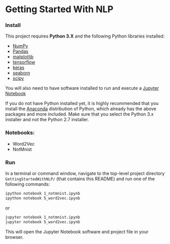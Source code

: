 # Getting Started With NLP

### Install

This project requires **Python 3.X** and the following Python libraries installed:

- [NumPy](http://www.numpy.org/)
- [Pandas](http://pandas.pydata.org)
- [matplotlib](http://matplotlib.org/)
- [tensorflow](https://www.tensorflow.org/)
- [keras](https://keras.io/)
- [seaborn](https://seaborn.pydata.org/)
- [scipy](https://www.scipy.org/)


You will also need to have software installed to run and execute a [Jupyter Notebook](http://ipython.org/notebook.html)

If you do not have Python installed yet, it is highly recommended that you install the [Anaconda](http://continuum.io/downloads) distribution of Python, which already has the above packages and more included. Make sure that you select the Python 3.x installer and not the Python 2.7 installer. 

### Notebooks:

- Word2Vec
- NotMnist

### Run

In a terminal or command window, navigate to the top-level project directory `GettingStartedWithNLP/` (that contains this README) and run one of the following commands:

```bash
ipython notebook 1_notmnist.ipynb
ipython notebook 5_word2vec.ipynb
```  
or
```bash
jupyter notebook 1_notmnist.ipynb
jupyter notebook 5_word2vec.ipynb
```

This will open the Jupyter Notebook software and project file in your browser.
